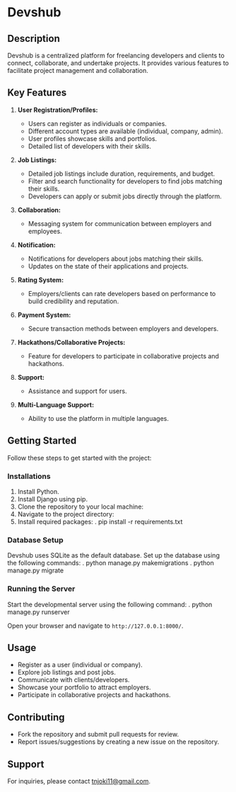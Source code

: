 # Devshub

## Description
Devshub is a centralized platform for freelancing developers and clients to connect, collaborate, and undertake projects. It provides various features to facilitate project management and collaboration.

## Key Features
1. **User Registration/Profiles:**
   - Users can register as individuals or companies.
   - Different account types are available (individual, company, admin).
   - User profiles showcase skills and portfolios.
   - Detailed list of developers with their skills.

2. **Job Listings:**
   - Detailed job listings include duration, requirements, and budget.
   - Filter and search functionality for developers to find jobs matching their skills.
   - Developers can apply or submit jobs directly through the platform.

3. **Collaboration:**
   - Messaging system for communication between employers and employees.

4. **Notification:**
   - Notifications for developers about jobs matching their skills.
   - Updates on the state of their applications and projects.

5. **Rating System:**
   - Employers/clients can rate developers based on performance to build credibility and reputation.

6. **Payment System:**
   - Secure transaction methods between employers and developers.

7. **Hackathons/Collaborative Projects:**
   - Feature for developers to participate in collaborative projects and hackathons.

8. **Support:**
   - Assistance and support for users.

9. **Multi-Language Support:**
   - Ability to use the platform in multiple languages.

## Getting Started
Follow these steps to get started with the project:

### Installations
1. Install Python.
2. Install Django using pip.
3. Clone the repository to your local machine:
4. Navigate to the project directory: 
5. Install required packages:
. pip install -r requirements.txt

### Database Setup
Devshub uses SQLite as the default database. Set up the database using the following commands:
. python manage.py makemigrations
. python manage.py migrate


### Running the Server
Start the developmental server using the following command:
. python manage.py runserver

Open your browser and navigate to `http://127.0.0.1:8000/`.

## Usage
- Register as a user (individual or company).
- Explore job listings and post jobs.
- Communicate with clients/developers.
- Showcase your portfolio to attract employers.
- Participate in collaborative projects and hackathons.

## Contributing
- Fork the repository and submit pull requests for review.
- Report issues/suggestions by creating a new issue on the repository.

## Support
For inquiries, please contact tnjoki11@gmail.com.
